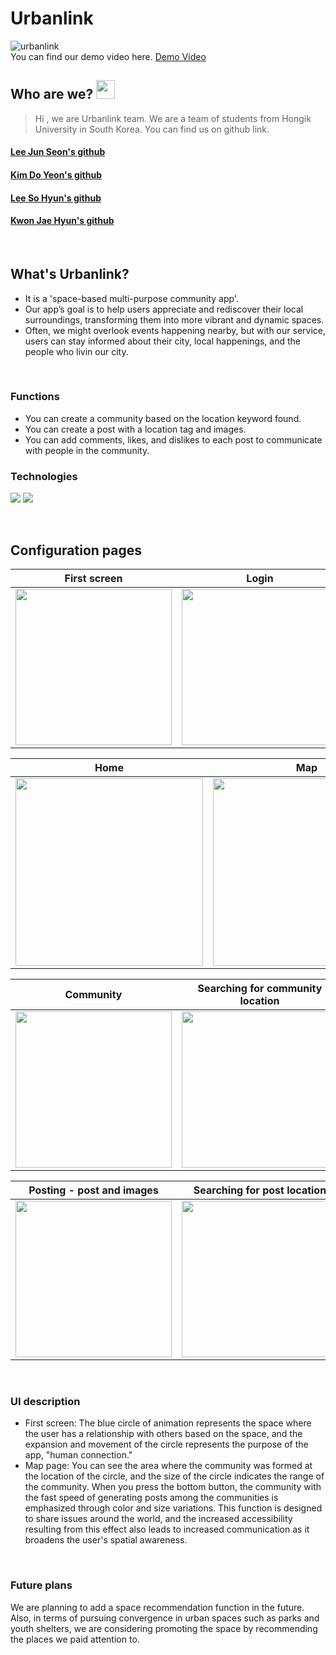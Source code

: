 # Urbanlink

![urbanlink](https://user-images.githubusercontent.com/100724454/229036383-e0f78ce0-1c06-43f0-8bd1-e97b3ac88988.jpg)  
You can find our demo video here. [Demo Video](https://www.youtube.com/watch?v=FfsPi4yWWLg)

## Who are we? <img src="https://raw.githubusercontent.com/MartinHeinz/MartinHeinz/master/wave.gif" width="30px">
>Hi , we are Urbanlink team. We are a team of students from Hongik University in South Korea.
>You can find us on github link.
#### [Lee Jun Seon's github](https://github.com/nx006)
#### [Kim Do Yeon's github](https://github.com/scarletKim2001)
#### [Lee So Hyun's github](https://github.com/SHL3)
#### [Kwon Jae Hyun's github](https://github.com/baebaebuae)

</br>

## What's Urbanlink?
* It is a 'space-based multi-purpose community app'.
* Our app’s goal is to help users appreciate and rediscover their local surroundings, transforming them into more vibrant and dynamic spaces.
* Often, we might overlook events happening nearby, but with our service, users can stay informed about their city, local happenings, and the people who livin our city.

</br>

### Functions
* You can create a community based on the location keyword found.
* You can create a post with a location tag and images.
* You can add comments, likes, and dislikes to each post to communicate with people in the community.

### Technologies
<img src="https://img.shields.io/badge/Flutter-02569B?style=flat-square&logo=flutter&logoColor=white"> <img src="https://img.shields.io/badge/Firebase-FFCA28?style=flat-square&logo=firebase&logoColor=white">

</br>

## Configuration pages

|First screen|Login|Profile|
|---------|--------|------|
|<img src="https://user-images.githubusercontent.com/100724454/229127348-0fb7302f-f338-471f-959f-8735cef44686.jpg" width="250">|<img src="https://user-images.githubusercontent.com/100724454/229127752-5327dc41-e234-4d5a-a85e-c09db23c13b2.png" width="250">|<img src="https://user-images.githubusercontent.com/100724454/229127955-9caf2eac-8dc9-4a74-9903-48b3c760d96a.png" width="250">|

|Home|Map|
|------|------|
|<img src="https://user-images.githubusercontent.com/100724454/229128994-02c0bba2-4dc6-4a03-a27f-7fccaaf242df.png" width="300">|<img src="https://user-images.githubusercontent.com/100724454/229129415-f1203eb1-3aff-4be8-8822-3318c0130c2e.png" width="300">|

|Community|Searching for community location|Specific community|
|------|------|------|
|<img src="https://user-images.githubusercontent.com/100724454/229130459-8c13cb01-d4be-4234-baa3-fdc62027bd1f.png" width="250">|<img src="https://user-images.githubusercontent.com/100724454/229131911-c6cbe443-d717-4df1-8598-34a606e0c6ae.pngg" width="250">|<img src="" width="250">|

|Posting - post and images|Searching for post location|comments and appreciation|
|------|------|------|
|<img src="https://user-images.githubusercontent.com/100724454/229131903-5f8703b7-82ea-4f58-bca0-2d49ff79e67b.png" width="250">|<img src="https://user-images.githubusercontent.com/100724454/229130611-e827f73b-9a45-42a4-add1-e71b6219e1d1.png" width="250">|<img src="https://user-images.githubusercontent.com/100724454/229131917-3fe44567-0074-4b39-bcea-5cf6f7886ad8.png" width="250">|

</br>

### UI description
* First screen: The blue circle of animation represents the space where the user has a relationship with others based on the space, and the expansion and movement of the circle represents the purpose of the app, "human connection."
* Map page: You can see the area where the community was formed at the location of the circle, and the size of the circle indicates the range of the community. When you press the bottom button, the community with the fast speed of generating posts among the communities is emphasized through color and size variations. This function is designed to share issues around the world, and the increased accessibility resulting from this effect also leads to increased communication as it broadens the user's spatial awareness.

</br>

### Future plans  
We are planning to add a space recommendation function in the future. Also, in terms of pursuing convergence in urban spaces such as parks and youth shelters, we are considering promoting the space by recommending the places we paid attention to.